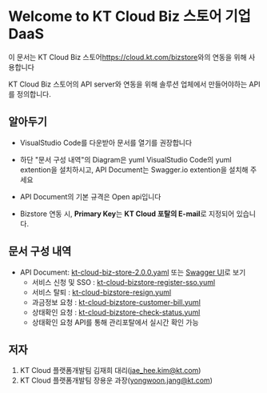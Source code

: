 # Welcome to KT Cloud Biz 스토어 기업 DaaS

이 문서는 KT Cloud Biz 스토어<https://cloud.kt.com/bizstore>와의 연동을 위해 사용합니다

KT Cloud Biz 스토어의 API server와 연동을 위해 솔루션 업체에서 만들어야하는 API를 정의합니다.

## 알아두기

- VisualStudio Code를 다운받아 문서를 열기를 권장합니다

- 하단 "문서 구성 내역"의 Diagram은 yuml VisualStudio Code의 yuml extention을 설치하시고, API Document는 Swagger.io extention을 설치해 주세요

- API Document의 기본 규격은 Open api입니다

- Bizstore 연동 시, **Primary Key**는 **KT Cloud 포탈의 E-mail**로 지정되어 있습니다.

## 문서 구성 내역

- API Document: [kt-cloud-biz-store-2.0.0.yaml](https://github.com/KTCloud-git/bizstore/blob/main/kt-cloud-saas-1.0.3-oas3.yaml) 또는 [Swagger UI](https://app.swaggerhub.com/apis-docs/KTCloud-git/bizstore/2.1.2)로 보기
  - 서비스 신청 및 SSO : [kt-cloud-bizstore-register-sso.yuml](https://github.com/KTCloud-git/bizstore/blob/main/diagram/kt-cloud-bizstore-register-sso.svg)
  - 서비스 탈퇴 : [kt-cloud-bizstore-resign.yuml](https://github.com/KTCloud-git/bizstore/blob/main/diagram/kt-cloud-bizstore-resign.svg)
  - 과금정보 요청 : [kt-cloud-bizstore-customer-bill.yuml](https://github.com/KTCloud-git/bizstore/blob/main/diagram/kt-cloud-bizstore-daily-bill.svg)
  - 상태확인 요청 : [kt-cloud-bizstore-check-status.yuml](https://github.com/KTCloud-git/bizstore/blob/main/diagram/kt-cloud-bizstore-check-status.svg)
  - 상태확인 요청 API를 통해 관리포탈에서 실시간 확인 가능


## 저자

1. KT Cloud 플랫폼개발팀 김재희 대리(jae_hee.kim@kt.com)
2. KT Cloud 플랫폼개발팀 장용운 과장(yongwoon.jang@kt.com)
